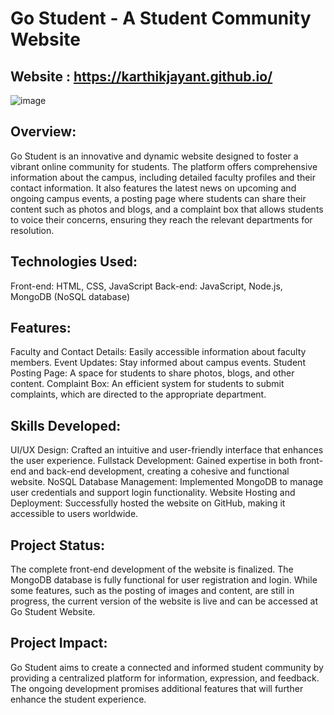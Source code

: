 # Go Student - A Student Community Website
## Website : https://karthikjayant.github.io/
![image](https://github.com/karthikjayant/karthikjayant.github.io/assets/92135595/1b757638-046f-4069-9886-456cf14874af)


## Overview:
Go Student is an innovative and dynamic website designed to foster a vibrant online community for students. The platform offers comprehensive information about the campus, including detailed faculty profiles and their contact information. It also features the latest news on upcoming and ongoing campus events, a posting page where students can share their content such as photos and blogs, and a complaint box that allows students to voice their concerns, ensuring they reach the relevant departments for resolution.

## Technologies Used:
Front-end: HTML, CSS, JavaScript
Back-end: JavaScript, Node.js, MongoDB (NoSQL database)

## Features:
Faculty and Contact Details: Easily accessible information about faculty members.
Event Updates: Stay informed about campus events.
Student Posting Page: A space for students to share photos, blogs, and other content.
Complaint Box: An efficient system for students to submit complaints, which are directed to the appropriate department.

## Skills Developed:
UI/UX Design: Crafted an intuitive and user-friendly interface that enhances the user experience.
Fullstack Development: Gained expertise in both front-end and back-end development, creating a cohesive and functional website.
NoSQL Database Management: Implemented MongoDB to manage user credentials and support login functionality.
Website Hosting and Deployment: Successfully hosted the website on GitHub, making it accessible to users worldwide.

## Project Status:
The complete front-end development of the website is finalized. The MongoDB database is fully functional for user registration and login. While some features, such as the posting of images and content, are still in progress, the current version of the website is live and can be accessed at Go Student Website.

## Project Impact:
Go Student aims to create a connected and informed student community by providing a centralized platform for information, expression, and feedback. The ongoing development promises additional features that will further enhance the student experience.
